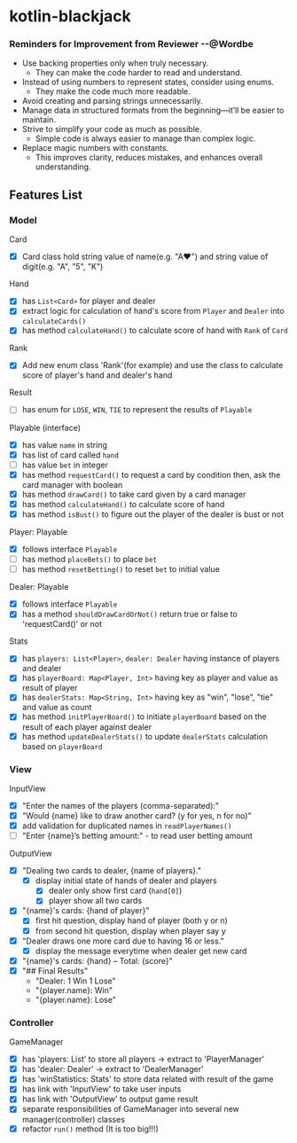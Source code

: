 # kotlin-blackjack

### Reminders for Improvement from Reviewer --@Wordbe

- Use backing properties only when truly necessary.
  - They can make the code harder to read and understand.
- Instead of using numbers to represent states, consider using enums.
  - They make the code much more readable.
- Avoid creating and parsing strings unnecessarily.
- Manage data in structured formats from the beginning—it’ll be easier to maintain.
- Strive to simplify your code as much as possible.
  - Simple code is always easier to manage than complex logic.
- Replace magic numbers with constants.
  - This improves clarity, reduces mistakes, and enhances overall understanding.

## Features List

### Model

Card

- [x] Card class hold string value of name(e.g. "A♥") and string value of digit(e.g. "A", "5", "K")

Hand

- [x] has `List<Card>` for player and dealer
- [x] extract logic for calculation of hand's score from `Player` and `Dealer` into `calculateCards()`
- [x] has method `calculateHand()` to calculate score of hand with `Rank` of `Card`

Rank

- [x] Add new enum class 'Rank'(for example) and use the class to calculate score of player's hand and dealer's hand

Result

- [ ] has enum for `LOSE`, `WIN`, `TIE` to represent the results of `Playable`

Playable (interface)

- [x] has value `name` in string
- [x] has list of card called `hand`
- [ ] has value `bet` in integer
- [x] has method `requestCard()` to request a card by condition then, ask the card manager with boolean
- [x] has method `drawCard()` to take card given by a card manager
- [x] has method `calculateHand()` to calculate score of hand
- [x] has method `isBust()` to figure out the player of the dealer is bust or not

Player: Playable

- [x] follows interface `Playable`
- [ ] has method `placeBets()` to place `bet`
- [ ] has method `resetBetting()` to reset `bet` to initial value

Dealer: Playable

- [x] follows interface `Playable`
- [x] has a method `shouldDrawCardOrNot()` return true or false to 'requestCard()' or not

Stats

- [x] has `players: List<Player>`, `dealer: Dealer` having instance of players and dealer
- [x] has `playerBoard: Map<Player, Int>` having key as player and value as result of player
- [x] has `dealerStats: Map<String, Int>` having key as "win", "lose", "tie" and value as count
- [x] has method `initPlayerBoard()` to initiate `playerBoard` based on the result of each player against dealer
- [x] has method `updateDealerStats()` to update `dealerStats` calculation based on `playerBoard`

### View

InputView

- [x] "Enter the names of the players (comma-separated):"
- [x] "Would {name} like to draw another card? (y for yes, n for no)"
- [x] add validation for duplicated names in `readPlayerNames()`
- [ ] "Enter {name}’s betting amount:" - to read user betting amount

OutputView

- [x] "Dealing two cards to dealer, {name of players}."
  - [x] display initial state of hands of dealer and players
    - [x] dealer only show first card (`hand[0]`)
    - [x] player show all two cards
- [x] "{name}'s cards: {hand of player}"
  - [x] first hit question, display hand of player (both y or n)
  - [x] from second hit question, display when player say y
- [x] "Dealer draws one more card due to having 16 or less."
  - [x] display the message everytime when dealer get new card
- [x] "{name}'s cards: {hand} – Total: {score}"
- [x] "## Final Results"
  - "Dealer: 1 Win 1 Lose"
  - "{player.name}: Win"
  - "{player.name}: Lose"

### Controller

GameManager

- [x] has 'players: List<player>' to store all players -> extract to 'PlayerManager'
- [x] has 'dealer: Dealer' -> extract to 'DealerManager'
- [x] has 'winStatistics: Stats' to store data related with result of the game
- [x] has link with 'InputView' to take user inputs
- [x] has link with 'OutputView' to output game result
- [x] separate responsibilities of GameManager into several new manager(controller) classes
- [x] refactor `run()` method (It is too big!!!)
